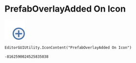 # PrefabOverlayAdded On Icon
![](/img/PrefabOverlayAdded%20On%20Icon.png)

``` CSharp
EditorGUIUtility.IconContent("PrefabOverlayAdded On Icon")
```
```
-8162590024525835038
```
